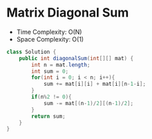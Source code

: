 # Matrix Diagonal Sum

- Time Complexity: O(N)
- Space Complexity: O(1)

```java
class Solution {
    public int diagonalSum(int[][] mat) {
        int n = mat.length;
        int sum = 0;
        for(int i = 0; i < n; i++){
            sum += mat[i][i] + mat[i][n-1-i];
        }
        if(n%2 != 0){
            sum -= mat[(n-1)/2][(n-1)/2];
        }
        return sum;
    }
}
```
